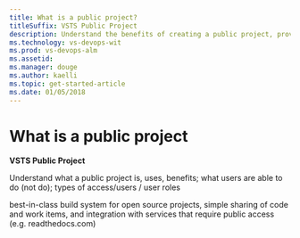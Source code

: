 ```yaml
---
title: What is a public project? 
titleSuffix: VSTS Public Project
description: Understand the benefits of creating a public project, provide anonymous users ability to view your projects
ms.technology: vs-devops-wit
ms.prod: vs-devops-alm
ms.assetid: 
ms.manager: douge
ms.author: kaelli
ms.topic: get-started-article
ms.date: 01/05/2018
---
```


# What is a public project

**VSTS Public Project**

Understand what a public project is, uses, benefits; what users are able to do (not do); types of access/users / user roles 
 

best-in-class build system for open source projects, simple sharing of code and work items, and integration with services that require public access (e.g. readthedocs.com)
 